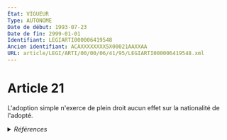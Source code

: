 ```yaml
---
État: VIGUEUR
Type: AUTONOME
Date de début: 1993-07-23
Date de fin: 2999-01-01
Identifiant: LEGIARTI000006419548
Ancien identifiant: ACAXXXXXXXX5X00021AAXXAA
URL: article/LEGI/ARTI/00/00/06/41/95/LEGIARTI000006419548.xml
---
```


<h1>Article 21</h1>

L'adoption simple n'exerce de plein droit aucun effet sur la nationalité de
l'adopté.


<details>
  <summary><em>Références</em></summary>

  <h2>Articles faisant référence à l'article</h2>
  
  <ul>
    <li>
      <a href="https://legal.tricoteuses.fr//redirection/LEGIARTI000038846655?vers=git&vers=legifrance">Code de l'environnement - article L332-8 AUTONOME VIGUEUR, en vigueur depuis le 2019-07-27</a> CITATION source
    </li>
    <li>
      <a href="https://legal.tricoteuses.fr//redirection/LEGIARTI000033034499?vers=git&vers=legifrance">Code de l'environnement - article L332-8 AUTONOME MODIFIE, en vigueur du 2016-08-10 au 2019-07-27</a> CITATION source
    </li>
    <li>
      <a href="https://legal.tricoteuses.fr//redirection/LEGIARTI000042352380?vers=git&vers=legifrance">Arrêté du 16 janvier 2013 fixant les statuts types des fédérations départementales des associations agréées de pêche et de protection du milieu aquatique - article AUTONOME MODIFIE, en vigueur du 2020-09-23 au 2023-06-19</a> CITATION source
    </li>
    <li>
      <a href="https://legal.tricoteuses.fr//redirection/LEGIARTI000006864469?vers=git&vers=legifrance">Arrêté du 9 décembre 1985 fixant les statuts des fédérations départementales des associations agréées de pêche et de pisciculture. - article Annexe, art. 1 AUTONOME ABROGE, en vigueur du 1996-12-11 au 2008-08-02</a> CITATION source
    </li>
    <li>
      <a href="https://legal.tricoteuses.fr//redirection/LEGIARTI000025110980?vers=git&vers=legifrance">Code de l'environnement - article L332-8 AUTONOME MODIFIE, en vigueur du 2012-01-07 au 2016-08-10</a> CITATION source
    </li>
    <li>
      <a href="https://legal.tricoteuses.fr//redirection/LEGIARTI000039347356?vers=git&vers=legifrance">Décret n° 2017-872 du 9 mai 2017 relatif au statut des joueurs professionnels salariés de jeux vidéo compétitifs - article 3 AUTONOME VIGUEUR, en vigueur depuis le 2020-01-01</a> CITATION source
    </li>
    <li>
      <a href="https://legal.tricoteuses.fr//redirection/LEGIARTI000027001877?vers=git&vers=legifrance">Arrêté du 16 janvier 2013 fixant les conditions d'agrément et les statuts types des associations agréées de pêche et de protection du milieu aquatique - article AUTONOME MODIFIE, en vigueur du 2013-01-30 au 2015-09-30</a> CITATION source
    </li>
    <li>
      <a href="https://legal.tricoteuses.fr//redirection/LEGIARTI000047697233?vers=git&vers=legifrance">Arrêté du 16 janvier 2013 fixant les statuts types des fédérations départementales des associations agréées de pêche et de protection du milieu aquatique - article AUTONOME VIGUEUR, en vigueur depuis le 2023-06-19</a> CITATION source
    </li>
    <li>
      <a href="https://legal.tricoteuses.fr//redirection/LEGIARTI000039349184?vers=git&vers=legifrance">Arrêté du 30 mars 2015 fixant les conditions d'agrément et les statuts types des associations agréées de pêcheurs professionnels en eau douce - article AUTONOME VIGUEUR, en vigueur depuis le 2020-01-01</a> CITATION source
    </li>
    <li>
      <a href="https://legal.tricoteuses.fr//redirection/LEGIARTI000047044704?vers=git&vers=legifrance">Arrêté du 21 décembre 2022 portant création d'un traitement relatif aux registres des associations et des associations coopératives des départements du Bas-Rhin, du Haut-Rhin et de la Moselle - article 2 AUTONOME VIGUEUR, en vigueur depuis le 2023-01-01</a> CITATION source
    </li>
    <li>
      <a href="https://legal.tricoteuses.fr//redirection/LEGIARTI000045602806?vers=git&vers=legifrance">Décret n° 2022-571 du 19 avril 2022 portant application du VIII de l'article 2 de la loi n° 2021-1031 du 4 août 2021 de programmation relative au développement solidaire et à la lutte contre les inégalités mondiales - article 1 AUTONOME VIGUEUR, en vigueur depuis le 2022-04-21</a> CITATION source
    </li>
    <li>
      <a href="https://legal.tricoteuses.fr//redirection/LEGIARTI000019275923?vers=git&vers=legifrance">Arrêté du 17 juillet 2008 fixant le modèle de statuts des fédérations départementales des associations agréées de pêche et de protection du milieu aquatique - article AUTONOME ABROGE, en vigueur du 2008-08-02 au 2013-01-30</a> CITATION source
    </li>
    <li>
      <a href="https://legal.tricoteuses.fr//redirection/LEGIARTI000034793417?vers=git&vers=legifrance">Décret n° 2017-872 du 9 mai 2017 relatif au statut des joueurs professionnels salariés de jeux vidéo compétitifs - article 3 AUTONOME VIGUEUR_DIFF, en vigueur depuis le 2017-07-01</a> CITATION source
    </li>
    <li>
      <a href="https://legal.tricoteuses.fr//redirection/LEGIARTI000049219054?vers=git&vers=legifrance">Code de la nationalité française - article 36 AUTONOME MODIFIE, en vigueur du 1945-10-20 au 1966-07-12</a> CONCORDE source
    </li>
    <li>
      <a href="https://legal.tricoteuses.fr//redirection/LEGIARTI000049261705?vers=git&vers=legifrance">Code de la nationalité française - article 36 AUTONOME MODIFIE, en vigueur du 1966-07-12 au 1973-01-10</a> CONCORDE source
    </li>
    <li>
      <a href="https://legal.tricoteuses.fr//redirection/LEGIARTI000039349203?vers=git&vers=legifrance">Arrêté du 16 janvier 2013 fixant les statuts types des fédérations départementales des associations agréées de pêche et de protection du milieu aquatique - article AUTONOME MODIFIE, en vigueur du 2020-01-01 au 2020-09-23</a> CITATION source
    </li>
    <li>
      <a href="https://legal.tricoteuses.fr//redirection/LEGIARTI000027001902?vers=git&vers=legifrance">Arrêté du 16 janvier 2013 fixant les statuts types des fédérations départementales des associations agréées de pêche et de protection du milieu aquatique - article AUTONOME MODIFIE, en vigueur du 2013-01-30 au 2020-01-01</a> CITATION source
    </li>
    <li>
      <a href="https://legal.tricoteuses.fr//redirection/LEGIARTI000042385216?vers=git&vers=legifrance">Arrêté du 16 janvier 2013 fixant les conditions d'agrément et les statuts types des associations agréées de pêche et de protection du milieu aquatique - article AUTONOME MODIFIE, en vigueur du 2020-10-02 au 2023-06-19</a> CITATION source
    </li>
    <li>
      <a href="https://legal.tricoteuses.fr//redirection/LEGIARTI000030514269?vers=git&vers=legifrance">Arrêté du 30 mars 2015 fixant les conditions d'agrément et les statuts types des associations agréées de pêcheurs professionnels en eau douce - article AUTONOME MODIFIE, en vigueur du 2015-04-24 au 2020-01-01</a> CITATION source
    </li>
    <li>
      <a href="https://legal.tricoteuses.fr//redirection/LEGIARTI000006524006?vers=git&vers=legifrance">Code de la nationalité française - article 36 AUTONOME ABROGE, en vigueur du 1973-01-10 au 1993-07-23</a> CONCORDE source
    </li>
    <li>
      <a href="https://legal.tricoteuses.fr//redirection/LEGIARTI000039349218?vers=git&vers=legifrance">Arrêté du 16 janvier 2013 fixant les conditions d'agrément et les statuts types des associations agréées de pêche et de protection du milieu aquatique - article AUTONOME MODIFIE, en vigueur du 2020-01-01 au 2020-10-02</a> CITATION source
    </li>
    <li>
      <a href="https://legal.tricoteuses.fr//redirection/LEGIARTI000031257249?vers=git&vers=legifrance">Arrêté du 16 janvier 2013 fixant les conditions d'agrément et les statuts types des associations agréées de pêche et de protection du milieu aquatique - article AUTONOME MODIFIE, en vigueur du 2015-09-30 au 2020-01-01</a> CITATION source
    </li>
    <li>
      <a href="https://legal.tricoteuses.fr//redirection/LEGIARTI000047697028?vers=git&vers=legifrance">Arrêté du 16 janvier 2013 fixant les conditions d'agrément et les statuts types des associations agréées de pêche et de protection du milieu aquatique - article AUTONOME VIGUEUR, en vigueur depuis le 2023-06-19</a> CITATION source
    </li>
  </ul>
  
  <h2>Textes faisant référence à l'article</h2>
  
  <ul>
    <li>
      <a href="https://legal.tricoteuses.fr//redirection/JORFTEXT000000362019?vers=git&vers=legifrance">LOI n° 93-933 du 22 juillet 1993 réformant le droit de la nationalité</a> CODIFICATION cible
    </li>
    <li>
      <a href="https://legal.tricoteuses.fr//redirection/LEGITEXT000045729980?vers=git&vers=legifrance">Arrêté du 26 avril 2022 relatif aux critères, aux modalités de désignation ainsi qu'aux obligations et missions de l'association des transports sanitaires d'urgence la plus représentative au plan départemental VIGUEUR, en vigueur depuis le 2022-05-01</a> CITATION source
    </li>
    <li>
      <a href="https://legal.tricoteuses.fr//redirection/JORFTEXT000028699684?vers=git&vers=legifrance">Arrêté du 26 février 2014 portant renouvellement de l'agrément de protection de l'environnement de l'association Société française pour le droit de l'environnement (SFDE)</a> CITATION source
    </li>
    <li>
      <a href="https://legal.tricoteuses.fr//redirection/JORFTEXT000045726653?vers=git&vers=legifrance">Arrêté du 26 avril 2022 relatif aux critères, aux modalités de désignation ainsi qu'aux obligations et missions de l'association des transports sanitaires d'urgence la plus représentative au plan départemental</a> CITATION source
    </li>
  </ul>
  
  <h2>Références faites par l'article</h2>
  
  <ul>
    <li>
      1993-07-22 CODIFICATION source <a href="https://legal.tricoteuses.fr//redirection/JORFTEXT000000362019?vers=git&vers=legifrance">LOI n° 93-933 du 22 juillet 1993 réformant le droit de la nationalité</a>
    </li>
    <li>
      1993-07-22 CREATION source Loi n°93-933 du 22 juillet 1993 - art. 50 () JORF 23 juillet 1993
    </li>
    <li>
      2008-07-17 CITATION cible <a href="https://legal.tricoteuses.fr//redirection/LEGIARTI000019275923?vers=git&vers=legifrance">Arrêté du 17 juillet 2008 fixant le modèle de statuts des fédérations départementales des associations agréées de pêche et de protection du milieu aquatique - article AUTONOME ABROGE, en vigueur du 2008-08-02 au 2013-01-30</a>
    </li>
    <li>
      2013-01-16 CITATION cible <a href="https://legal.tricoteuses.fr//redirection/LEGIARTI000047697028?vers=git&vers=legifrance">Arrêté du 16 janvier 2013 fixant les conditions d'agrément et les statuts types des associations agréées de pêche et de protection du milieu aquatique - article AUTONOME VIGUEUR, en vigueur depuis le 2023-06-19</a>
    </li>
    <li>
      2013-01-16 CITATION cible <a href="https://legal.tricoteuses.fr//redirection/LEGIARTI000047697233?vers=git&vers=legifrance">Arrêté du 16 janvier 2013 fixant les statuts types des fédérations départementales des associations agréées de pêche et de protection du milieu aquatique - article AUTONOME VIGUEUR, en vigueur depuis le 2023-06-19</a>
    </li>
    <li>
      2015-03-30 CITATION cible <a href="https://legal.tricoteuses.fr//redirection/LEGIARTI000039349184?vers=git&vers=legifrance">Arrêté du 30 mars 2015 fixant les conditions d'agrément et les statuts types des associations agréées de pêcheurs professionnels en eau douce - article AUTONOME VIGUEUR, en vigueur depuis le 2020-01-01</a>
    </li>
    <li>
      2017-05-09 CITATION cible <a href="https://legal.tricoteuses.fr//redirection/LEGIARTI000039347356?vers=git&vers=legifrance">Décret n° 2017-872 du 9 mai 2017 relatif au statut des joueurs professionnels salariés de jeux vidéo compétitifs - article 3 AUTONOME VIGUEUR, en vigueur depuis le 2020-01-01</a>
    </li>
    <li>
      2022-04-19 CITATION cible <a href="https://legal.tricoteuses.fr//redirection/LEGIARTI000045602806?vers=git&vers=legifrance">Décret n° 2022-571 du 19 avril 2022 portant application du VIII de l'article 2 de la loi n° 2021-1031 du 4 août 2021 de programmation relative au développement solidaire et à la lutte contre les inégalités mondiales - article 1 AUTONOME VIGUEUR, en vigueur depuis le 2022-04-21</a>
    </li>
    <li>
      2022-04-26 CITATION cible <a href="https://legal.tricoteuses.fr//redirection/LEGITEXT000045729980?vers=git&vers=legifrance">Arrêté du 26 avril 2022 relatif aux critères, aux modalités de désignation ainsi qu'aux obligations et missions de l'association des transports sanitaires d'urgence la plus représentative au plan départemental VIGUEUR</a>
    </li>
    <li>
      2022-12-21 CITATION cible <a href="https://legal.tricoteuses.fr//redirection/LEGIARTI000047044704?vers=git&vers=legifrance">Arrêté du 21 décembre 2022 portant création d'un traitement relatif aux registres des associations et des associations coopératives des départements du Bas-Rhin, du Haut-Rhin et de la Moselle - article 2 AUTONOME VIGUEUR, en vigueur depuis le 2023-01-01</a>
    </li>
    <li>
      1985-12-09 CITATION cible <a href="https://legal.tricoteuses.fr//redirection/LEGIARTI000006864469?vers=git&vers=legifrance">Arrêté du 9 décembre 1985 fixant les statuts des fédérations départementales des associations agréées de pêche et de pisciculture. - article Annexe, art. 1 AUTONOME ABROGE, en vigueur du 1996-12-11 au 2008-08-02</a>
    </li>
    <li>
      2999-01-01 CITATION cible <a href="https://legal.tricoteuses.fr//redirection/LEGIARTI000038846655?vers=git&vers=legifrance">Code de l'environnement - article L332-8 AUTONOME VIGUEUR, en vigueur depuis le 2019-07-27</a>
    </li>
    <li>
      2999-01-01 CONCORDE cible <a href="https://legal.tricoteuses.fr//redirection/LEGIARTI000006524006?vers=git&vers=legifrance">Code de la nationalité française - article 36 AUTONOME ABROGE, en vigueur du 1973-01-10 au 1993-07-23</a>
    </li>
    <li>
      CREATION source Loi 1803-03-08 promulguée le 18 mars 1803
    </li>
    <li>
      ABROGATION source Loi 1927-08-10 art. 13
    </li>
  </ul>
</details>
